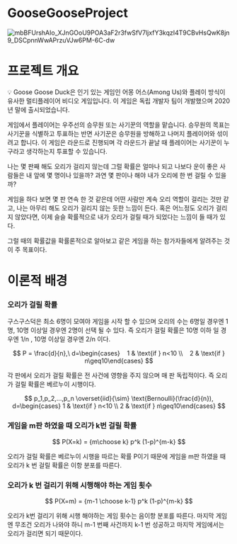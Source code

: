 # GooseGooseProject

![mbBFUrshAIo_XJnGOoU9POA3aF2r3fwSfV7ljxfY3kqzI4T9CBvHsQwK8jn9_DSCpnnWwAPrzuVJw6PM-6C-dw](https://github.com/yonghyeun/GooseGooseProject/assets/123540354/beeac4e3-2080-4aa8-b8a4-4a6b1681f7ce)


# 프로젝트 개요

<aside>
💡  Goose Goose Duck은 인기 있는 게임인 어몽 어스(Among Us)와 플레이 방식이 유사한 멀티플레이어 비디오 게임입니다. 이 게임은 독립 개발자 팀이 개발했으며 2020년 말에 출시되었습니다.

 게임에서 플레이어는 우주선의 승무원 또는 사기꾼의 역할을 맡습니다. 승무원의 목표는 사기꾼을 식별하고 투표하는 반면 사기꾼은 승무원을 방해하고 나머지 플레이어와 섞이려고 합니다. 이 게임은 라운드로 진행되며 각 라운드가 끝날 때 플레이어는 사기꾼이 누구라고 생각하는지 투표할 수 있습니다.

</aside>

 나는 몇 판째 해도 오리가 걸리지 않는데 그럴 확률은 얼마나 되고 나보다 운이 좋은 사람들은 내 앞에 몇 명이나 있을까? 과연  몇 판이나 해야 내가 오리에 한 번 걸릴 수 있을까?

 게임을 하다 보면 몇 판 연속 한 것 같은데 어떤 사람만 계속 오리 역할이 걸리는 것만 같고, 나는 아무리 해도 오리가 걸리지 않는 듯한 느낌이 든다. 혹은 어느정도 오리가 걸리지 않았다면, 이제 슬슬 확률적으로 내가 오리가 걸릴 때가 되었다는 느낌이 들 때가 있다. 

 그럴 때의 확률값을 확률론적으로 알아보고 같은 게임을 하는 참가자들에게 알려주는 것이 주 목표이다.

# 이론적 배경

### 오리가 걸릴 확률

 구스구스덕은 최소 6명이 모여야 게임을 시작 할 수 있으며 오리의 수는 6명일 경우엔 1명, 10명 이상일 경우엔 2명이 선택 될 수 있다. 즉 오리가 걸릴 확률은 10명 이하 일 경우엔 1/n , 10명 이상일 경우엔 2/n 이다. 
 

$$
P = \frac{d}{n},\ d=\begin{cases}    1 & \text{if } n<10 \\    2 & \text{if } n\geq10\end{cases}
$$

 각 판에서 오리가 걸릴 확률은 전 사건에 영향을 주지 않으며 매 판 독립적이다. 즉 오리가 걸릴 확률은 베르누이 시행이다.

 

$$
p_1,p_2,...,p_n \overset{iid}{\sim} \text{Bernoulli}(\frac{d}{n}), d=\begin{cases}    1 & \text{if } n<10 \\    2 & \text{if } n\geq10\end{cases}
$$

### 게임을 m판 하였을 때 오리가 k번 걸릴 확률

$$
P(X=k) = {m\choose k} p^k (1-p)^{m-k}
$$

 오리가 걸릴 확률은 베르누이 시행을 따르는 확률 P이기 때문에 게임을 m판 하였을 때 오리가 k 번 걸릴 확률은 이항 분포를 따른다.

### 오리가 k 번 걸리기 위해 시행해야 하는 게임 횟수

$$
P(X=m) = {m-1 \choose k-1} p^k (1-p)^{m-k}
$$

 

오리가 k번 걸리기 위해 시행 해야하는 게임 횟수는 음이항 분포를 따른다. 마지막 게임엔 무조건 오리가 나와야 하니 m-1 번째 사건까지 k-1 번 성공하고 마지막 게임에서는 오리가 걸리면 되기 때문이다.
